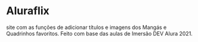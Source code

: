 # Aluraflix
 site com as funções de adicionar títulos e imagens dos Mangás e Quadrinhos favoritos. Feito com base das aulas de Imersão DEV Alura 2021.
